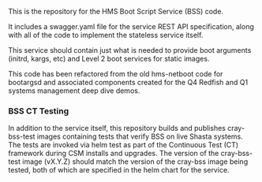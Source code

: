 This is the repository for the HMS Boot Script Service (BSS) code.

It includes a swagger.yaml file for the service REST API specification, along with all of the code to implement the stateless
service itself.

This service should contain just what is needed to provide boot arguments (initrd, kargs, etc) and Level 2 boot services for
static images.

This code has been refactored from the old hms-netboot code for bootargsd and associated components created for the Q4 Redfish
and Q1 systems management deep dive demos.

### BSS CT Testing

In addition to the service itself, this repository builds and publishes cray-bss-test images containing tests that verify BSS
on live Shasta systems. The tests are invoked via helm test as part of the Continuous Test (CT) framework during CSM installs
and upgrades. The version of the cray-bss-test image (vX.Y.Z) should match the version of the cray-bss image being tested, both
of which are specified in the helm chart for the service.